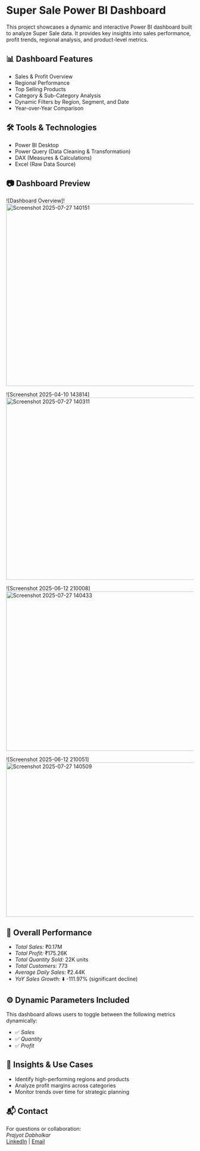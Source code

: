 # Super Sale Power BI Dashboard

This project showcases a dynamic and interactive Power BI dashboard built to analyze Super Sale data. It provides key insights into sales performance, profit trends, regional analysis, and product-level metrics.

## 📊 Dashboard Features

- Sales & Profit Overview
- Regional Performance
- Top Selling Products
- Category & Sub-Category Analysis
- Dynamic Filters by Region, Segment, and Date
- Year-over-Year Comparison

## 🛠 Tools & Technologies

- Power BI Desktop
- Power Query (Data Cleaning & Transformation)
- DAX (Measures & Calculations)
- Excel (Raw Data Source)

## 📷 Dashboard Preview

![Dashboard Overview]!<img width="1067" height="489" alt="Screenshot 2025-07-27 140151" src="https://github.com/user-attachments/assets/25e2578f-b735-4cc4-9b65-76892a1a3627" />


![Screenshot 2025-04-10 143814]<img width="893" height="489" alt="Screenshot 2025-07-27 140311" src="https://github.com/user-attachments/assets/cbbed12e-5d27-4934-816d-6ce16c8523b9" />

![Screenshot 2025-06-12 210008]<img width="754" height="428" alt="Screenshot 2025-07-27 140433" src="https://github.com/user-attachments/assets/eff515c0-ab3e-4248-9f25-c9e9bcf8e520" />


![Screenshot 2025-06-12 210051]<img width="756" height="414" alt="Screenshot 2025-07-27 140509" src="https://github.com/user-attachments/assets/0823595d-fa88-413b-a2ee-d3b652eb971d" />

## 🔹 Overall Performance

- *Total Sales:* ₹0.17M  
- *Total Profit:* ₹175.26K  
- *Total Quantity Sold:* 22K units  
- *Total Customers:* 773  
- *Average Daily Sales:* ₹2.44K  
- *YoY Sales Growth:* ⬇️ -111.97% (significant decline)

## ⚙️ Dynamic Parameters Included

This dashboard allows users to toggle between the following metrics dynamically:

- ✅ *Sales*
- ✅ *Quantity*
- ✅ *Profit*

## 📌 Insights & Use Cases

- Identify high-performing regions and products
- Analyze profit margins across categories
- Monitor trends over time for strategic planning

## 📬 Contact

For questions or collaboration:  
*Prajyot Dabholkar*  
[LinkedIn](https://www.linkedin.com/in/prajyot-dabholkar-43b38335b/) | [Email](prajoytdab@gmail.com)
